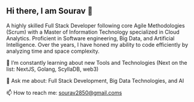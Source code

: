 ## Hi there, I am Sourav 👋

<!--
**sourav2850/sourav2850** is a ✨ _special_ ✨ repository because its `README.md` (this file) appears on your GitHub profile.

Here are some ideas to get you started:

- 🔭 I’m currently working on ...
- 🌱 I’m currently learning ...
- 👯 I’m looking to collaborate on ...
- 🤔 I’m looking for help with ...
- 💬 Ask me about ...
- 📫 How to reach me: ...
- 😄 Pronouns: ...
- ⚡ Fun fact: ...
-->
A highly skilled Full Stack Developer following core Agile Methodologies (Scrum) with a Master of Information Technology specialized in Cloud Analytics. Proficient in Software engineering, Big Data, and Artificial Intelligence. Over the years, I have honed my ability to code efficiently by analyzing time and space complexity.

🔭 I’m constantly learning about new Tools and Technologies (Next on the list: NextJS, Golang, ScyllaDB, web3)

💬 Ask me about: Full Stack Development, Big Data Technologies, and AI

📫 How to reach me: sourav2850@gmail.coms
<!--🔗 Portfolio website: [Your Portfolio Website] -->



